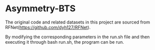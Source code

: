 # Asymmetry-BTS
The original code and related datasets in this project are sourced from RFNet(https://github.com/dyh127/RFNet). 

By modifying the corresponding parameters in the run.sh file and then executing it through bash run.sh, the program can be run.
